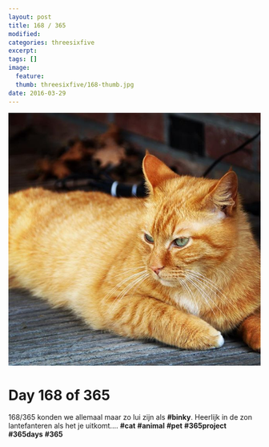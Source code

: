 ```yaml
---
layout: post
title: 168 / 365
modified:
categories: threesixfive
excerpt:
tags: []
image:
  feature: 
  thumb: threesixfive/168-thumb.jpg
date: 2016-03-29
---
```


![168](/images/threesixfive/168.jpg)

# Day 168 of 365

168/365 konden we allemaal maar zo lui zijn als **\#binky**. Heerlijk in de zon lantefanteren als het je uitkomt.... **\#cat** **\#animal** **\#pet** **\#365project** **\#365days** **\#365**
